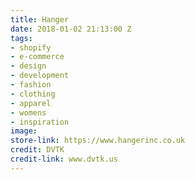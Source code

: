 ```yaml
---
title: Hanger
date: 2018-01-02 21:13:00 Z
tags:
- shopify
- e-commerce
- design
- development
- fashion
- clothing
- apparel
- womens
- inspiration
image: 
store-link: https://www.hangerinc.co.uk
credit: DVTK
credit-link: www.dvtk.us
---
```


